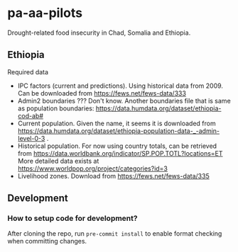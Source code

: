 # pa-aa-pilots

Drought-related food insecurity in Chad, Somalia and Ethiopia. 


## Ethiopia
Required data
- IPC factors (current and predictions). Using historical data from 2009. Can be downloaded from https://fews.net/fews-data/333
- Admin2 boundaries ??? Don't know. Another boundaries file that is same as population boundaries: https://data.humdata.org/dataset/ethiopia-cod-ab#
- Current population. Given the name, it seems it is downloaded from https://data.humdata.org/dataset/ethiopia-population-data-_-admin-level-0-3 . 
- Historical population. For now using country totals, can be retrieved from https://data.worldbank.org/indicator/SP.POP.TOTL?locations=ET More detailed data exists at https://www.worldpop.org/project/categories?id=3
- Livelihood zones. Download from https://fews.net/fews-data/335


## Development
### How to setup code for development?
After cloning the repo, run `pre-commit install` to enable format checking when committing changes.